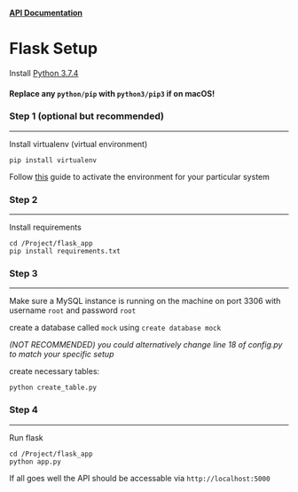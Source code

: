 [**API Documentation**](api_docs/README.md)

# Flask Setup

Install [Python 3.7.4](https://www.python.org/)

#### Replace any `python/pip` with `python3/pip3` if on macOS!

### Step 1 (optional but recommended)

------------

Install virtualenv (virtual environment)

`pip install virtualenv`

Follow [this](https://virtualenv.pypa.io/en/stable/userguide/) guide to activate the environment for your particular system

### Step 2

------------

Install requirements

	cd /Project/flask_app
	pip install requirements.txt

### Step 3

---

Make sure a MySQL instance is running on the machine on port 3306 with username `root` and password `root`

create a database called `mock` using `create database mock`

*(NOT RECOMMENDED) you could alternatively change line 18 of config.py to match your specific setup*

create necessary tables:

`python create_table.py `


### Step 4

---------

Run flask

    cd /Project/flask_app
    python app.py

If all goes well the API should be accessable via `http://localhost:5000`
